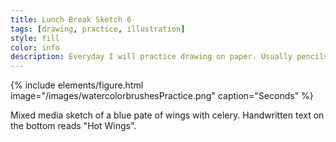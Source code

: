 ```yaml
---
title: Lunch Break Sketch 6
tags: [drawing, practice, illustration]
style: fill
color: info
description: Everyday I will practice drawing on paper. Usually pencils or ink pens are used but occasionally you will see watercolor or mixed media.
---
```


{% include elements/figure.html image="/images/watercolorbrushesPractice.png" caption="Seconds" %}

Mixed media sketch of a blue pate of wings with celery. Handwritten text on the bottom reads "Hot Wings".

